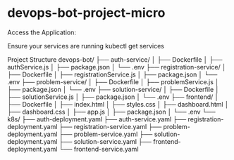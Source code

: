 # devops-bot-project-micro

Access the Application:

Ensure your services are running
kubectl get services

Project Structure
devops-bot/
├── auth-service/
│   ├── Dockerfile
│   ├── authService.js
│   ├── package.json
│   └── .env
├── registration-service/
│   ├── Dockerfile
│   ├── registrationService.js
│   ├── package.json
│   └── .env
├── problem-service/
│   ├── Dockerfile
│   ├── problemService.js
│   ├── package.json
│   └── .env
├── solution-service/
│   ├── Dockerfile
│   ├── solutionService.js
│   ├── package.json
│   └── .env
├── frontend/
│   ├── Dockerfile
│   ├── index.html
│   ├── styles.css
│   ├── dashboard.html
│   ├── dashboard.css
│   ├── app.js
│   ├── package.json
│   └── .env
└── k8s/
    ├── auth-deployment.yaml
    ├── auth-service.yaml
    ├── registration-deployment.yaml
    ├── registration-service.yaml
    ├── problem-deployment.yaml
    ├── problem-service.yaml
    ├── solution-deployment.yaml
    ├── solution-service.yaml
    ├── frontend-deployment.yaml
    └── frontend-service.yaml

